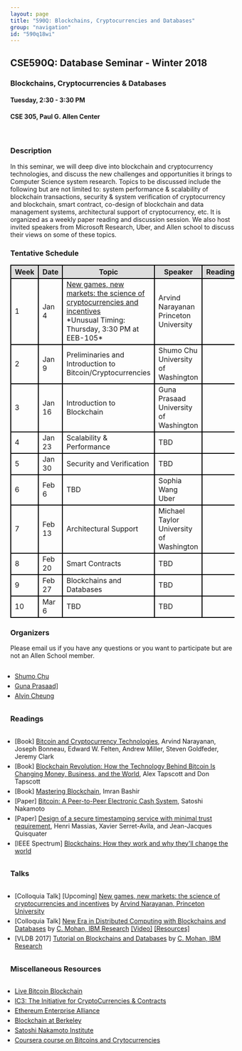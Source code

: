 ```yaml
---
layout: page
title: "590Q: Blockchains, Cryptocurrencies and Databases"
group: "navigation"
id: "590q18wi"
---
```

<style>
 tbody, tr, th, td { border: 2px solid black }
 th { background-color: #ddd }
 .indent { padding:10px; }
 .indent, li {margin-top: 5px} 
</style>
## CSE590Q: Database Seminar - Winter 2018
### Blockchains, Cryptocurrencies & Databases
#### Tuesday, 2:30 - 3:30 PM
#### CSE 305, Paul G. Allen Center 
<br>
  
### Description
In this seminar, we will deep dive into blockchain and cryptocurrency technologies, and discuss the new challenges and opportunities it brings to Computer Science system research. Topics to be discussed include the following but are not limited to: system performance & scalability of blockchain transactions, security & system verification of cryptocurrency and blockchain, smart contract,  co-design of blockchain and data management systems, architectural support of cryptocurrency, etc. It is organized as a weekly paper reading and discussion session. We also host invited speakers from Microsoft Research, Uber, and Allen school to discuss their views on some of these topics.

### Tentative Schedule
<table class='schedule'>
  <tr>
    <th>Week</th>
    <th>Date</th>
    <th>Topic</th>
    <th>Speaker</th>
    <th>Reading</th>
  </tr>
 <tr>
    <td>1</td>  
    <td>Jan 4</td>
    <td><a href='https://www.cs.washington.edu/events/colloquia/details?id=2993'>New games, new markets: the science of cryptocurrencies and incentives</a><br> *Unusual Timing: Thursday, 3:30 PM at EEB-105*</td>
    <td>Arvind Narayanan<br> Princeton University</td>
    <td></td>
  </tr>
  <tr>
    <td>2</td>  
    <td>Jan 9</td>
    <td>Preliminaries and Introduction to Bitcoin/Cryptocurrencies</td>
    <td>Shumo Chu<br> University of Washington</td>
    <td></td>
  </tr>
  <tr>
    <td>3</td>
    <td>Jan 16</td> 
    <td>Introduction to Blockchain</td>
    <td>Guna Prasaad<br>University of Washington</td>
    <td></td>
  </tr>
  <tr>
    <td>4</td>
    <td>Jan 23</td>
    <td>Scalability & Performance </td>
    <td>TBD</td>
    <td></td>
  </tr>
  <tr>
    <td>5</td>
    <td>Jan 30</td>
    <td>Security and Verification</td>
    <td>TBD</td>
    <td></td>
  </tr>
  <tr>
    <td>6</td>
    <td>Feb 6</td>
    <td>TBD</td>
    <td>Sophia Wang <br> Uber</td>  
    <td></td>
  </tr>
  <tr>
    <td>7</td>
    <td>Feb 13</td>
    <td>Architectural Support</td>
    <td>Michael Taylor <br> University of Washington</td>
    <td></td>
  </tr>
  <tr>
    <td>8</td>
    <td>Feb 20</td>
    <td>Smart Contracts</td>
    <td>TBD</td>
    <td></td>
  </tr> 
  <tr>
    <td>9</td>
    <td>Feb 27</td>
    <td>Blockchains and Databases</td>
    <td>TBD</td>
    <td></td>
  </tr>
  <tr>
    <td>10</td>
    <td>Mar 6</td>
    <td>TBD</td>
    <td>TBD</td>
    <td></td>
  </tr> 
</table>

### Organizers
Please email us if you have any questions or you want to participate but are not an Allen School member. 
<ul class='indent'>
 <li><a href='mailto:chushumo@cs.washington.edu'>Shumo Chu</a> </li>
 <li><a href='mailto:guna@cs.washington.edu'>Guna Prasaad]</a> </li>
 <li><a href='mailto:akcheung@cs.washington.edu'>Alvin Cheung</a> </li>
</ul>


### Readings
<ul class='indent'>
  <li> 
    [Book] <a href='http://bitcoinbook.cs.princeton.edu/'>Bitcoin and Cryptocurrency Technologies</a>, Arvind Narayanan, Joseph Bonneau, Edward W. Felten, Andrew Miller, Steven Goldfeder, Jeremy Clark 
  </li>
  <li> 
    [Book]
    <a href='https://www.amazon.com/Blockchain-Revolution-Technology-Changing-Business/dp/1101980133'> Blockchain Revolution: How the Technology Behind Bitcoin Is Changing Money, Business, and the World</a>, Alex Tapscott and Don Tapscott
  </li>
  <li> 
    [Book]
    <a href='https://www.amazon.com/Mastering-Blockchain-decentralization-cryptography-frameworks/dp/1787125440'> Mastering Blockchain</a>, Imran Bashir 
  </li>
 <li> [Paper] 
  <a href='https://bitcoin.org/bitcoin.pdf'>Bitcoin: A Peer-to-Peer Electronic Cash System</a>, Satoshi Nakamoto
 </li>
 <li> [Paper] <a href='http://nakamotoinstitute.org/static/docs/secure-timestamping-service.pdf'>Design of a secure timestamping service with minimal trust requirement</a>, Henri Massias, Xavier Serret-Avila, and Jean-Jacques Quisquater </li>
 <li> [IEEE Spectrum] <a href='https://spectrum.ieee.org/computing/networks/blockchains-how-they-work-and-why-theyll-change-the-world'>Blockchains: How they work and why they'll change the world</a></li>
</ul>

### Talks
<ul class='indent'>
  <li>
    [Colloquia Talk] [Upcoming] <a href='https://www.cs.washington.edu/events/colloquia/details?id=2993'>New games, new markets: the science of cryptocurrencies and incentives</a> by 
    <a href='http://randomwalker.info/'>Arvind Narayanan, Princeton University</a> 
  </li>
  <li> 
    [Colloquia Talk] <a href='https://www.cs.washington.edu/events/colloquia/search/details?id=2991'>New Era in Distributed Computing with Blockchains and Databases</a> by 
    <a href='http://researcher.watson.ibm.com/researcher/view.php?person=us-cmohan'>C. Mohan, IBM Research</a> <a href='https://www.youtube.com/watch?v=Xq_25us15J8'>[Video]</a> <a href='https://www.facebook.com/notes/mohan-c-mohan/permissioned-blockchains-and-databases/10155027556287295'>[Resources]</a>
  </li>
  <li>
    [VLDB 2017] <a href='https://drive.google.com/file/d/0B7lNUaak0bK1ZDhkak05VHA0d00/view'>Tutorial on Blockchains and Databases</a>
    by 
    <a href='http://researcher.watson.ibm.com/researcher/view.php?person=us-cmohan'>C. Mohan, IBM Research</a>
  </li>
</ul>

### Miscellaneous Resources
<ul class='indent'>
 <li> <a href='https://blockchain.info/'> Live Bitcoin Blockchain </a> </li>
 <li> <a href='http://www.initc3.org/'>IC3: The Initiative for CryptoCurrencies & Contracts</a> </li>
 <li> <a href='https://entethalliance.org/'>Ethereum Enterprise Alliance</a> </li>
 <li> <a href='https://blockchain.berkeley.edu/'> Blockchain at Berkeley </a> </li>
 <li> <a href='http://nakamotoinstitute.org/'> Satoshi Nakamoto Institute </a> </li>
 <li> <a href='https://www.coursera.org/learn/cryptocurrency'>Coursera course on Bitcoins and Crytocurrencies</a></li>
<ul>
